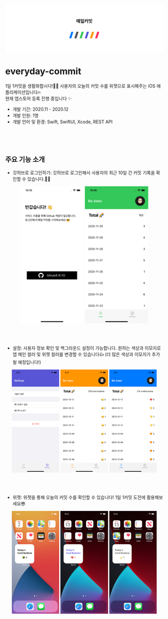 ![main image](./screenshots/readme_main.png)
# everyday-commit

1일 1커밋을 생활화합시다!👩‍💻 사용자의 오늘의 커밋 수를 위젯으로 표시해주는 iOS 애플리케이션입니다🔥<br>
현재 앱스토어 등록 진행 중입니다 ✨

- 개발 기간: 2020.11 - 2020.12
- 개발 인원: 1명
- 개발 언어 및 환경: Swift, SwiftUI, Xcode, REST API
<br>
<br>
<br>


## 주요 기능 소개

- 깃허브로 로그인하기: 깃허브로 로그인해서 사용자의 최근 10일 간 커밋 기록을 확인할 수 있습니다.👩‍💻
<div style="text-align: center;">
	<img src="./screenshots/login.png" width="40%">
    <img src="./screenshots/main.png" width="40%">
</div>
<br>
<br>
<br>


- 설정: 사용자 정보 확인 및 백그라운드 설정이 가능합니다. 원하는 색상과 이모지로 앱 메인 컬러 및 위젯 컬러를 변경할 수 있습니다👍 (더 많은 색상과 이모지가 추가될 예정입니다!)
<div style="text-align: center;">
	<img src="./screenshots/settings.png" width="30%">
	<img src="./screenshots/color1.png" width="30%">
	<img src="./screenshots/color2.png" width="30%">
</div>
<br>
<br>
<br>


- 위젯: 위젯을 통해 오늘의 커밋 수를 확인할 수 있습니다! 1일 1커밋 도전에 활용해보세요😎
<div style="text-align: center;">
	<img src="./screenshots/widget.png" width="30%">
	<img src="./screenshots/widget1.png" width="30%">
	<img src="./screenshots/widget2.png" width="30%">
</div>
